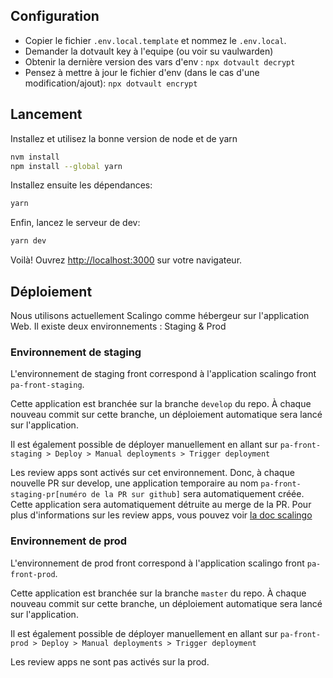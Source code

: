 ## Configuration

- Copier le fichier `.env.local.template` et nommez le `.env.local`.
- Demander la dotvault key à l'equipe (ou voir su vaulwarden)
- Obtenir la dernière version des vars d'env : `npx dotvault decrypt`
- Pensez à mettre à jour le fichier d'env (dans le cas d'une modification/ajout): `npx dotvault encrypt`

## Lancement

Installez et utilisez la bonne version de node et de yarn

```bash
nvm install
npm install --global yarn
```

Installez ensuite les dépendances:

```bash
yarn
```

Enfin, lancez le serveur de dev:

```bash
yarn dev
```

Voilà! Ouvrez [http://localhost:3000](http://localhost:3000) sur votre navigateur.

## Déploiement

Nous utilisons actuellement Scalingo comme hébergeur sur l'application Web. Il existe deux environnements : Staging &
Prod

### Environnement de staging

L'environnement de staging front correspond à l'application scalingo front `pa-front-staging`.

Cette application est branchée sur la branche `develop` du repo.
À chaque nouveau commit sur cette branche, un déploiement automatique sera lancé sur l'application.

Il est également possible de déployer manuellement en allant sur
`pa-front-staging > Deploy > Manual deployments > Trigger deployment`

Les review apps sont activés sur cet environnement. Donc, à chaque nouvelle PR sur develop, une application temporaire
au nom `pa-front-staging-pr[numéro de la PR sur github]` sera automatiquement créée. Cette application sera
automatiquement détruite au merge de la PR.
Pour plus d'informations sur les review apps, vous pouvez
voir [la doc scalingo](https://doc.scalingo.com/platform/app/review-apps)

### Environnement de prod

L'environnement de prod front correspond à l'application scalingo front `pa-front-prod`.

Cette application est branchée sur la branche `master` du repo.
À chaque nouveau commit sur cette branche, un déploiement automatique sera lancé sur l'application.

Il est également possible de déployer manuellement en allant sur
`pa-front-prod > Deploy > Manual deployments > Trigger deployment`

Les review apps ne sont pas activés sur la prod.
